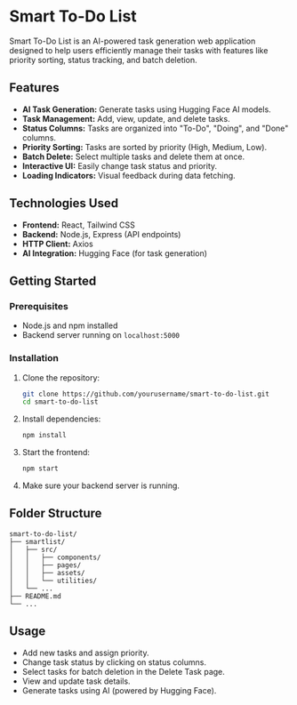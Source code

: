 # Smart To-Do List

Smart To-Do List is an AI-powered task generation web application designed to help users efficiently manage their tasks with features like priority sorting, status tracking, and batch deletion.

## Features

- **AI Task Generation:** Generate tasks using Hugging Face AI models.
- **Task Management:** Add, view, update, and delete tasks.
- **Status Columns:** Tasks are organized into "To-Do", "Doing", and "Done" columns.
- **Priority Sorting:** Tasks are sorted by priority (High, Medium, Low).
- **Batch Delete:** Select multiple tasks and delete them at once.
- **Interactive UI:** Easily change task status and priority.
- **Loading Indicators:** Visual feedback during data fetching.


## Technologies Used

- **Frontend:** React, Tailwind CSS
- **Backend:** Node.js, Express (API endpoints)
- **HTTP Client:** Axios
- **AI Integration:** Hugging Face (for task generation)

## Getting Started

### Prerequisites

- Node.js and npm installed
- Backend server running on `localhost:5000`

### Installation

1. Clone the repository:
    ```bash
    git clone https://github.com/yourusername/smart-to-do-list.git
    cd smart-to-do-list
    ```
2. Install dependencies:
    ```bash
    npm install
    ```
3. Start the frontend:
    ```bash
    npm start
    ```
4. Make sure your backend server is running.

## Folder Structure

```
smart-to-do-list/
├── smartlist/
│   ├── src/
│   │   ├── components/
│   │   ├── pages/
│   │   ├── assets/
│   │   └── utilities/
│   └── ...
├── README.md
└── ...
```

## Usage

- Add new tasks and assign priority.
- Change task status by clicking on status columns.
- Select tasks for batch deletion in the Delete Task page.
- View and update task details.
- Generate tasks using AI (powered by Hugging Face).